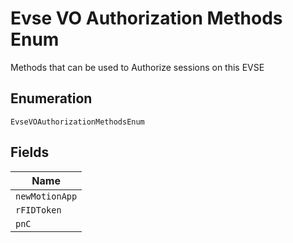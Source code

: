 
# Evse VO Authorization Methods Enum

Methods that can be used to Authorize sessions on this EVSE

## Enumeration

`EvseVOAuthorizationMethodsEnum`

## Fields

| Name |
|  --- |
| `newMotionApp` |
| `rFIDToken` |
| `pnC` |

